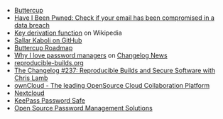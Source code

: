 - [Buttercup](https://buttercup.pw/)
- [Have I Been Pwned: Check if your email has been compromised in a data breach](https://haveibeenpwned.com/)
- [Key derivation function](https://en.wikipedia.org/wiki/Key_derivation_function) on Wikipedia
- [Sallar Kaboli on GitHub](https://github.com/sallar)
- [Buttercup Roadmap](https://github.com/buttercup/roadmap/blob/master/roadmap/OVERALL.md)
- [Why I love password managers](https://changelog.com/news/why-i-love-password-managers-O38N) on [Changelog News](https://changelog.com/)
- [reproducible-builds.org](https://reproducible-builds.org/)
- [The Changelog #237: Reproducible Builds and Secure Software with Chris Lamb](https://changelog.com/podcast/237)
- [ownCloud - The leading OpenSource Cloud Collaboration Platform](https://owncloud.org/)
- [Nextcloud](https://nextcloud.com/)
- [KeePass Password Safe](https://keepass.info/)
- [Open Source Password Management Solutions](https://bitwarden.com/)